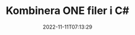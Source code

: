 ---
############################# Static ############################
layout: "auto-gen-merger"
date: 2022-11-11T07:13:29
draft: false
otherformats: ott pdf pps ppsx ppt pptx rtf tex vdx vsdm vsdx vssm vssx vstm vstx vsx

############################# Head ############################
head_title: "Kombinera ONE-filer i C# | ONE Sammanslagning"
head_description: "Kombinera flera ONE-filer till en enda fil med hjälp av C# .NET dokumentsammanslagnings-API. Kombinera specifika sidor eller sidintervall från olika dokument till ett enda dokument."

############################# Header ############################
title: "Kombinera ONE filer i C#"
description: "Kombinera ONE med några rader med .NET-kod."
bg_image: "https://cms.admin.containerize.com/templates/aspose/App_Themes/V3/images/bg/header1.png"
bg_overlay: false
button:
    enable: true
    icon: "fas fa-arrow-down"
    label: "Ladda ner gratis provversion"
    link: "https://downloads.groupdocs.com/merger/net"

############################# SubMenu ############################
submenu:
    enable: true

    left:
        img_alt: "GroupDocs.Merger for .NET"
        image: "https://cms.admin.containerize.com/templates/groupdocs/images/product-logos/90x90-noborder/groupdocs-merger-net.png"
        product: "GroupDocs.Merger"
        platform: ".NET"

    middle:
        button:

            # button loop
            - link: "https://apireference.groupdocs.com/merger/net"
              text: "API-referens"

            # button loop
            - link: "https://github.com/groupdocs-merger"
              text: "Kodexempel"

            # button loop
            - link: "https://products.groupdocs.app/merger/family"
              text: "Livedemos"

            # button loop
            - link: "https://purchase.groupdocs.com/pricing/merger/net"
              text: "Prissättning"

    right:
        link_download: "https://downloads.groupdocs.com/merger"
        link_learn: "https://docs.groupdocs.com/merger/net"
        link_buy: "https://purchase.groupdocs.com"

############################# About ############################
about:
    enable: true
    title: "Om GroupDocs.Merger for .NET API"
    content: |
        [GroupDocs.Merger for .NET](/sv/merger/net/) ger en bekväm lösning för att kombinera flera PDF-filer, Microsoft Office (Word, Excel, PowerPoint, OneNote), OpenDocument, HTML, bilder och många andra dokument i en enda fil i .NET-applikationer. GroupDocs.Merger kommer att spara dig mycket ansträngning, eftersom du har tillåtelse att kombinera ONE dokument - det finns inget behov av att installera någon tredjepartsprogramvara, skrivbordsapplikationer eller plugins. Nu är det onödigt att slösa bort din tid och kombinera filer manuellt! GroupDocs uppdrag är att tillhandahålla den bästa kvaliteten och förenkla arbetsflöden för dokumentbearbetning.
        
        GroupDocs.Merger API är ett rätt val för företagslösningar som behöver filkombinerande funktioner. Dessa API:er stöds väl på alla större operativsystem och plattformar inklusive .NET Framework, .NET Standard, .NET Core, Mono.

############################# Steps ############################
steps:
    enable: true
    title_left: "Hur man kombinerar flera ONE-filer"
    content_left: |
        [GroupDocs.Merger for .NET](/sv/merger/net/) gör det enkelt för .NET-utvecklare att kombinera två eller flera ONE-filer i sina applikationer genom att implementera en några enkla steg.
        
        * Skapa en ny instans av **Merger** och skicka källdokumentets sökväg som en konstruktorparameter.
        * Ring **Join** i klassen **Merger** och passera den andra sökvägen till källdokumentet.
        * Ring **Save** av klassen **Merger** för att spara det sammanslagna dokumentet.

    title_right: "Systemkrav"
    content_right: |
        GroupDocs.Merger for .NET API:er stöds på alla större plattformar och operativsystem. Innan du kör koden nedan, se till att du har följande förutsättningar installerade på ditt system.

        * Operativsystem: Microsoft Windows, Linux, MacOS
        * Utvecklingsmiljöer: Visual Studio, Xamarin, MonoDevelop
        * Ramar: .NET Framework, .NET Standard, .NET Core, Mono
        * Ladda ner den senaste versionen av GroupDocs.Merger for .NET från [NuGet](https://www.nuget.org/packages/groupdocs.merger)
         
    code: |
     {{% merger/additional-styles %}}
     {{< merger/code-merger title="Hur man kombinerar ONE-filer med hjälp av C# exempelkod">}}

        ```csharp    
        // Kombinera ONE filer med GroupDocs.Merger API
        // Instantiera sammanslagning med indatadokumentet ONE
        using (Merger merger = new Merger("input1.one"))
          {
            // Anrop Join-metoden för Merger-klassinstansen och skicka den andra sökvägen till källdokumentet
            merger.Join("input2.one");
    
            // Anrop Spara metod för sammanslagningsklassinstans för att spara sammanslagna dokument
            merger.Save("merged-file.one");
          }
        ```
     {{< /merger/code-merger >}}

############################# Demos ############################
demos:
    enable: true
    title: "Live Demos - Online-app för att kombinera dokument"
    content: |
       Kombinera mer än en ONE-fil just nu genom att besöka webbplatsen [GroupDocs.Merger Live Demos](https://products.groupdocs.app/merger/family).
       Livedemon har följande fördelar.
        
############################# About Formats ############################
about_formats:
    enable: true

############################# More Formats ############################
more_formats:
    enable: true
    title: "Sammanfoga andra dokumentformat"
    content: |
        .NET dokument sammanslagnings-API för filformat och bilder. Kombinera några av de populära dokumentformaten enligt nedan.

############################# Back to top ###############################
back_to_top:
    enable: true
---
